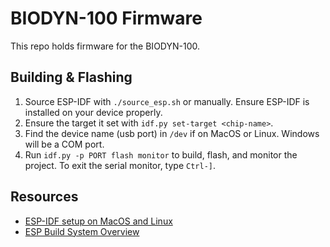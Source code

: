# BIODYN-100 Firmware

This repo holds firmware for the BIODYN-100.

## Building & Flashing
1. Source ESP-IDF with `./source_esp.sh` or manually. Ensure ESP-IDF is installed on your device properly.
2. Ensure the target it set with `idf.py set-target <chip-name>`.
3. Find the device name (usb port) in `/dev` if on MacOS or Linux. Windows will be a COM port.
4. Run `idf.py -p PORT flash monitor` to build, flash, and monitor the project. To exit the serial monitor, type ``Ctrl-]``.

## Resources

- [ESP-IDF setup on MacOS and Linux](https://docs.espressif.com/projects/esp-idf/en/latest/esp32/get-started/linux-macos-setup.html)
- [ESP Build System Overview](https://docs.espressif.com/projects/esp-idf/en/latest/esp32/api-guides/build-system.html)